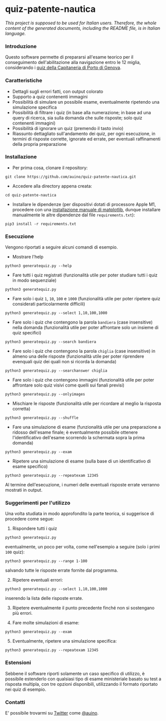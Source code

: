 # quiz-patente-nautica

*This project is supposed to be used for Italian users. Therefore, the whole content of the generated documents, including the README file, is in Italian language.*

### Introduzione ###

Questo software permette di prepararsi all'esame teorico per il conseguimento dell'abilitazione alla navigazione entro le 12 miglia, considerando i [quiz della Capitaneria di Porto di Genova](https://www.guardiacostiera.gov.it/genova/Documents/CPGE%20LISTA%20QUIZ%20BASE%20-%20aggiornamento%202018.03.07.pdf).

### Caratteristiche ###

* Dettagli sugli errori fatti, con output colorato
* Supporto a quiz contenenti immagini
* Possibilità di simulare un possibile esame, eventualmente ripetendo una simulazione specifica
* Possibilità di filtrare i quiz (in base alla numerazione; in base ad una query di ricerca, sia sulla domanda che sulle risposte; solo quiz contenenti immagini)
* Possibilità di ignorare un quiz (premendo il tasto invio)
* Riassunto dettagliato sull'andamento dei quiz, per ogni esecuzione, in termini di risposte corrette, ignorate ed errate, per eventuali raffinamenti della propria preparazione

### Installazione ###

* Per prima cosa, clonare il repository:
```
git clone https://github.com/auino/quiz-patente-nautica.git
```
* Accedere alla directory appena creata:
```
cd quiz-patente-nautica
```
* Installare le dipendenze (per dispositivi dotati di processore Apple M1, procedere con una [installazione manuale di matplotlib](https://stackoverflow.com/questions/66122146/pip-install-matplotlib-fails-on-m1-mac), dunque installare manualmente le altre dipendenze dal file `requirements.txt`):
```
pip3 install -r requirements.txt
```

### Esecuzione ###

Vengono riportati a seguire alcuni comandi di esempio.

* Mostrare l'help
```
python3 generatequiz.py --help
```
* Fare tutti i quiz registrati (funzionalità utile per poter studiare tutti i quiz in modo sequenziale)
```
python3 generatequiz.py
```
* Fare solo i quiz `1`, `10`, `100` e `1000` (funzionalità utile per poter ripetere quiz considerati particolarmente difficili)
```
python3 generatequiz.py --select 1,10,100,1000
```
* Fare solo i quiz che contengono la parola `bandiera` (case insensitive) nella domanda (funzionalità utile per poter affrontare solo un insieme di quiz specifici)
```
python3 generatequiz.py --search bandiera
```
* Fare solo i quiz che contengono la parola `chiglia` (case insensitive) in almeno una delle risposte (funzionalità utile per poter riprendere evenquali quiz dei quali non si ricorda la domanda)
```
python3 generatequiz.py --searchanswer chiglia
```
* Fare solo i quiz che contengono immagini (funzionalità utile per poter affrontare solo quiz visivi come quelli sui fanali previsi)
```
python3 generatequiz.py --onlyimages
```
* Mischiare le risposte (funzionalità utile per ricordare al meglio la risposta corretta)
```
python3 generatequiz.py --shuffle
```
* Fare una simulazione di esame (funzionalità utile per una preparazione a ridosso dell'esame finale; è eventualmente possibile ottenere l'identificativo dell'esame scorrendo la schermata sopra la prima domanda)
```
python3 generatequiz.py --exam
```
* Ripetere una simulazione di esame (sulla base di un identificativo di esame specifico)
```
python3 generatequiz.py --repeatexam 12345
```

Al termine dell'esecuzione, i numeri delle eventuali risposte errate verranno mostrati in output.

### Suggerimenti per l'utilizzo ###

Una volta studiata in modo approfondito la parte teorica, si suggerisce di procedere come segue:
1. Rispondere tutti i quiz
```
python3 generatequiz.py
```
eventualmente, un poco per volta, come nell'esempio a seguire (solo i primi `100` quiz):
```
python3 generatequiz.py --range 1-100
```
salvando tutte le risposte errate fornite dal programma.

2. Ripetere eventuali errori:
```
python3 generatequiz.py --select 1,10,100,1000
```
inserendo la lista delle risposte errate.

3. Ripetere eventualmente il punto precedente finché non si sostengano più errori.

4. Fare molte simulazioni di esame:
```
python3 generatequiz.py --exam
```

5. Eventualmente, ripetere una simulazione specifica:
```
python3 generatequiz.py --repeatexam 12345
```

### Estensioni ###

Sebbene il software riporti solamente un caso specifico di utilizzo, è possibile estenderlo con qualsiasi tipo di esame ministeriale basato su test a risposta multipla, con tre opzioni disponibili, utilizzando il formato riportato nei quiz di esempio.

### Contatti ###

E' possibile trovarmi su [Twitter](https://twitter.com) come [@auino](https://twitter.com/auino).
